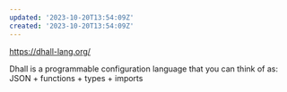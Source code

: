 ```yaml
---
updated: '2023-10-20T13:54:09Z'
created: '2023-10-20T13:54:09Z'
---
```

https://dhall-lang.org/

> 

Dhall is a programmable configuration language that you can think of as: JSON + functions + types + imports
